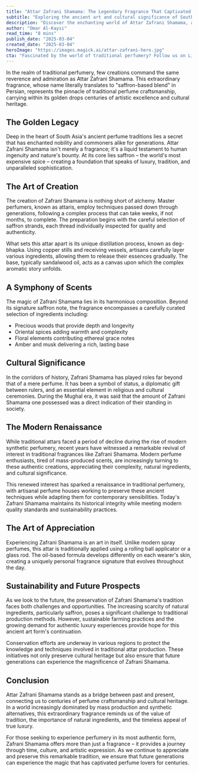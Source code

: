 ```yaml
---
title: "Attar Zafrani Shamama: The Legendary Fragrance That Captivated Kings and Connoisseurs"
subtitle: "Exploring the ancient art and cultural significance of South Asia's most precious perfume"
description: "Discover the enchanting world of Attar Zafrani Shamama, a legendary perfume that has graced royal courts for centuries. This masterpiece of traditional perfumery combines precious saffron with exotic ingredients through ancient techniques, creating a fragrance that embodies luxury, culture, and artisanal excellence."
author: "Omar Al-Kaysi"
read_time: "8 mins"
publish_date: "2025-03-04"
created_date: "2025-03-04"
heroImage: "https://images.magick.ai/attar-zafrani-hero.jpg"
cta: "Fascinated by the world of traditional perfumery? Follow us on LinkedIn for more captivating stories about ancient crafts and luxury traditions that continue to influence our modern world."
---
```


In the realm of traditional perfumery, few creations command the same reverence and admiration as Attar Zafrani Shamama. This extraordinary fragrance, whose name literally translates to "saffron-based blend" in Persian, represents the pinnacle of traditional perfume craftsmanship, carrying within its golden drops centuries of artistic excellence and cultural heritage.

## The Golden Legacy

Deep in the heart of South Asia's ancient perfume traditions lies a secret that has enchanted nobility and commoners alike for generations. Attar Zafrani Shamama isn't merely a fragrance; it's a liquid testament to human ingenuity and nature's bounty. At its core lies saffron – the world's most expensive spice – creating a foundation that speaks of luxury, tradition, and unparalleled sophistication.

## The Art of Creation

The creation of Zafrani Shamama is nothing short of alchemy. Master perfumers, known as attaris, employ techniques passed down through generations, following a complex process that can take weeks, if not months, to complete. The preparation begins with the careful selection of saffron strands, each thread individually inspected for quality and authenticity.

What sets this attar apart is its unique distillation process, known as deg-bhapka. Using copper stills and receiving vessels, artisans carefully layer various ingredients, allowing them to release their essences gradually. The base, typically sandalwood oil, acts as a canvas upon which the complex aromatic story unfolds.

## A Symphony of Scents

The magic of Zafrani Shamama lies in its harmonious composition. Beyond its signature saffron note, the fragrance encompasses a carefully curated selection of ingredients including:

- Precious woods that provide depth and longevity
- Oriental spices adding warmth and complexity
- Floral elements contributing ethereal grace notes
- Amber and musk delivering a rich, lasting base

## Cultural Significance

In the corridors of history, Zafrani Shamama has played roles far beyond that of a mere perfume. It has been a symbol of status, a diplomatic gift between rulers, and an essential element in religious and cultural ceremonies. During the Mughal era, it was said that the amount of Zafrani Shamama one possessed was a direct indication of their standing in society.

## The Modern Renaissance

While traditional attars faced a period of decline during the rise of modern synthetic perfumery, recent years have witnessed a remarkable revival of interest in traditional fragrances like Zafrani Shamama. Modern perfume enthusiasts, tired of mass-produced scents, are increasingly turning to these authentic creations, appreciating their complexity, natural ingredients, and cultural significance.

This renewed interest has sparked a renaissance in traditional perfumery, with artisanal perfume houses working to preserve these ancient techniques while adapting them for contemporary sensibilities. Today's Zafrani Shamama maintains its historical integrity while meeting modern quality standards and sustainability practices.

## The Art of Appreciation

Experiencing Zafrani Shamama is an art in itself. Unlike modern spray perfumes, this attar is traditionally applied using a rolling ball applicator or a glass rod. The oil-based formula develops differently on each wearer's skin, creating a uniquely personal fragrance signature that evolves throughout the day.

## Sustainability and Future Prospects

As we look to the future, the preservation of Zafrani Shamama's tradition faces both challenges and opportunities. The increasing scarcity of natural ingredients, particularly saffron, poses a significant challenge to traditional production methods. However, sustainable farming practices and the growing demand for authentic luxury experiences provide hope for this ancient art form's continuation.

Conservation efforts are underway in various regions to protect the knowledge and techniques involved in traditional attar production. These initiatives not only preserve cultural heritage but also ensure that future generations can experience the magnificence of Zafrani Shamama.

## Conclusion

Attar Zafrani Shamama stands as a bridge between past and present, connecting us to centuries of perfume craftsmanship and cultural heritage. In a world increasingly dominated by mass production and synthetic alternatives, this extraordinary fragrance reminds us of the value of tradition, the importance of natural ingredients, and the timeless appeal of true luxury.

For those seeking to experience perfumery in its most authentic form, Zafrani Shamama offers more than just a fragrance – it provides a journey through time, culture, and artistic expression. As we continue to appreciate and preserve this remarkable tradition, we ensure that future generations can experience the magic that has captivated perfume lovers for centuries.